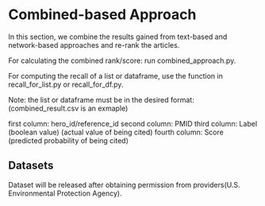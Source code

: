 # Combined-based Approach

In this section, we combine the results gained from text-based and network-based approaches and re-rank the articles.

For calculating the combined rank/score: run combined_approach.py.

For computing the recall of a list or dataframe, use the function in recall_for_list.py or recall_for_df.py.

Note: the list or dataframe must be in the desired format: 
(combined_result.csv is an exmaple)

first column: hero_id/reference_id
second column: PMID
third column: Label (boolean value) (actual value of being cited)
fourth column: Score (predicted probability of being cited)

## Datasets

Dataset will be released after obtaining permission from providers(U.S. Environmental Protection Agency).
